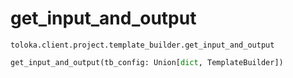 # get_input_and_output
`toloka.client.project.template_builder.get_input_and_output`

```python
get_input_and_output(tb_config: Union[dict, TemplateBuilder])
```

